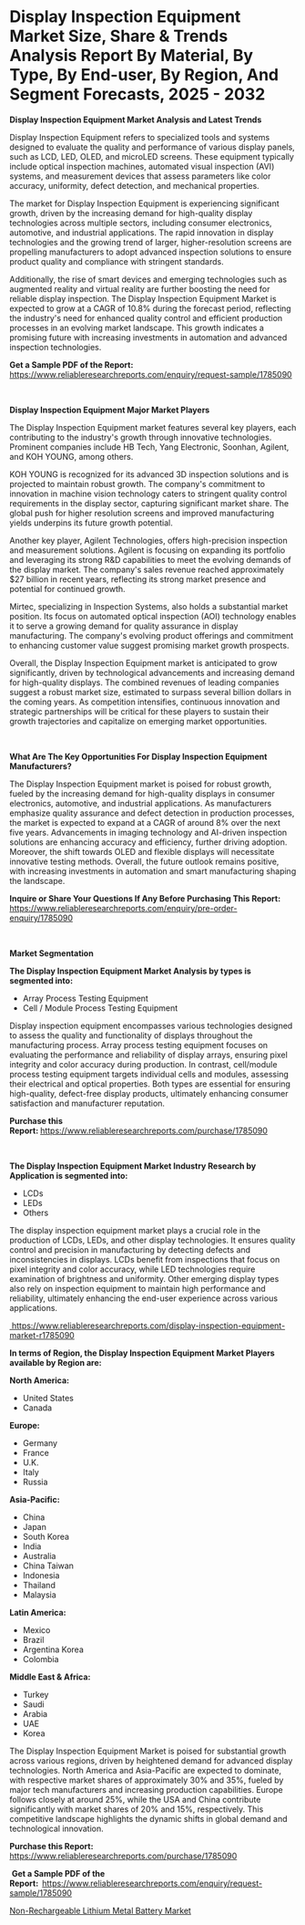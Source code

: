 <p><h1>Display Inspection Equipment Market Size, Share & Trends Analysis Report By Material, By Type, By End-user, By Region, And Segment Forecasts, 2025 - 2032</h1></p><p><strong>Display Inspection Equipment Market Analysis and Latest Trends</strong></p>
<p><p>Display Inspection Equipment refers to specialized tools and systems designed to evaluate the quality and performance of various display panels, such as LCD, LED, OLED, and microLED screens. These equipment typically include optical inspection machines, automated visual inspection (AVI) systems, and measurement devices that assess parameters like color accuracy, uniformity, defect detection, and mechanical properties.</p><p>The market for Display Inspection Equipment is experiencing significant growth, driven by the increasing demand for high-quality display technologies across multiple sectors, including consumer electronics, automotive, and industrial applications. The rapid innovation in display technologies and the growing trend of larger, higher-resolution screens are propelling manufacturers to adopt advanced inspection solutions to ensure product quality and compliance with stringent standards.</p><p>Additionally, the rise of smart devices and emerging technologies such as augmented reality and virtual reality are further boosting the need for reliable display inspection. The Display Inspection Equipment Market is expected to grow at a CAGR of 10.8% during the forecast period, reflecting the industry's need for enhanced quality control and efficient production processes in an evolving market landscape. This growth indicates a promising future with increasing investments in automation and advanced inspection technologies.</p></p>
<p><strong>Get a Sample PDF of the Report:&nbsp;</strong> <a href="https://www.reliableresearchreports.com/enquiry/request-sample/1785090?utm_campaign=3111&utm_medium=2&utm_source=Github&utm_content=ia&utm_term=25032025&utm_id=display-inspection-equipment">https://www.reliableresearchreports.com/enquiry/request-sample/1785090</a></p>
<p>&nbsp;</p>
<p><strong>Display Inspection Equipment Major Market Players</strong></p>
<p><p>The Display Inspection Equipment market features several key players, each contributing to the industry's growth through innovative technologies. Prominent companies include HB Tech, Yang Electronic, Soonhan, Agilent, and KOH YOUNG, among others.</p><p>KOH YOUNG is recognized for its advanced 3D inspection solutions and is projected to maintain robust growth. The company's commitment to innovation in machine vision technology caters to stringent quality control requirements in the display sector, capturing significant market share. The global push for higher resolution screens and improved manufacturing yields underpins its future growth potential.</p><p>Another key player, Agilent Technologies, offers high-precision inspection and measurement solutions. Agilent is focusing on expanding its portfolio and leveraging its strong R&D capabilities to meet the evolving demands of the display market. The company's sales revenue reached approximately $27 billion in recent years, reflecting its strong market presence and potential for continued growth.</p><p>Mirtec, specializing in Inspection Systems, also holds a substantial market position. Its focus on automated optical inspection (AOI) technology enables it to serve a growing demand for quality assurance in display manufacturing. The company's evolving product offerings and commitment to enhancing customer value suggest promising market growth prospects.</p><p>Overall, the Display Inspection Equipment market is anticipated to grow significantly, driven by technological advancements and increasing demand for high-quality displays. The combined revenues of leading companies suggest a robust market size, estimated to surpass several billion dollars in the coming years. As competition intensifies, continuous innovation and strategic partnerships will be critical for these players to sustain their growth trajectories and capitalize on emerging market opportunities.</p></p>
<p>&nbsp;</p>
<p><strong>What Are The Key Opportunities For Display Inspection Equipment Manufacturers?</strong></p>
<p><p>The Display Inspection Equipment market is poised for robust growth, fueled by the increasing demand for high-quality displays in consumer electronics, automotive, and industrial applications. As manufacturers emphasize quality assurance and defect detection in production processes, the market is expected to expand at a CAGR of around 8% over the next five years. Advancements in imaging technology and AI-driven inspection solutions are enhancing accuracy and efficiency, further driving adoption. Moreover, the shift towards OLED and flexible displays will necessitate innovative testing methods. Overall, the future outlook remains positive, with increasing investments in automation and smart manufacturing shaping the landscape.</p></p>
<p><strong>Inquire or Share Your Questions If Any Before Purchasing This Report:</strong> <a href="https://www.reliableresearchreports.com/enquiry/pre-order-enquiry/1785090?utm_campaign=3111&utm_medium=2&utm_source=Github&utm_content=ia&utm_term=25032025&utm_id=display-inspection-equipment">https://www.reliableresearchreports.com/enquiry/pre-order-enquiry/1785090</a></p>
<p>&nbsp;</p>
<p><strong>Market Segmentation</strong></p>
<p><strong>The Display Inspection Equipment Market Analysis by types is segmented into:</strong></p>
<p><ul><li>Array Process Testing Equipment</li><li>Cell / Module Process Testing Equipment</li></ul></p>
<p><p>Display inspection equipment encompasses various technologies designed to assess the quality and functionality of displays throughout the manufacturing process. Array process testing equipment focuses on evaluating the performance and reliability of display arrays, ensuring pixel integrity and color accuracy during production. In contrast, cell/module process testing equipment targets individual cells and modules, assessing their electrical and optical properties. Both types are essential for ensuring high-quality, defect-free display products, ultimately enhancing consumer satisfaction and manufacturer reputation.</p></p>
<p><strong>Purchase this Report:&nbsp;</strong><a href="https://www.reliableresearchreports.com/purchase/1785090?utm_campaign=3111&utm_medium=2&utm_source=Github&utm_content=ia&utm_term=25032025&utm_id=display-inspection-equipment">https://www.reliableresearchreports.com/purchase/1785090</a></p>
<p>&nbsp;</p>
<p><strong>The Display Inspection Equipment Market Industry Research by Application is segmented into:</strong></p>
<p><ul><li>LCDs</li><li>LEDs</li><li>Others</li></ul></p>
<p><p>The display inspection equipment market plays a crucial role in the production of LCDs, LEDs, and other display technologies. It ensures quality control and precision in manufacturing by detecting defects and inconsistencies in displays. LCDs benefit from inspections that focus on pixel integrity and color accuracy, while LED technologies require examination of brightness and uniformity. Other emerging display types also rely on inspection equipment to maintain high performance and reliability, ultimately enhancing the end-user experience across various applications.</p></p>
<p><a href="https://www.reliableresearchreports.com/display-inspection-equipment-market-r1785090?utm_campaign=3111&utm_medium=2&utm_source=Github&utm_content=ia&utm_term=25032025&utm_id=display-inspection-equipment">&nbsp;https://www.reliableresearchreports.com/display-inspection-equipment-market-r1785090</a></p>
<p><strong>In terms of Region, the Display Inspection Equipment Market Players available by Region are:</strong></p>
<p>
    <p> <strong> North America: </strong>
        <ul>
            <li>United States</li>
            <li>Canada</li>
        </ul>
        </p> 
    <p> <strong> Europe: </strong>
        <ul>
            <li>Germany</li>
            <li>France</li>
            <li>U.K.</li>
            <li>Italy</li>
            <li>Russia</li>
        </ul>
        </p> 
    <p> <strong> Asia-Pacific: </strong>
        <ul>
            <li>China</li>
            <li>Japan</li>
            <li>South Korea</li>
            <li>India</li>
            <li>Australia</li>
            <li>China Taiwan</li>
            <li>Indonesia</li>
            <li>Thailand</li>
            <li>Malaysia</li>
        </ul>
        </p> 
    <p> <strong> Latin America: </strong>
        <ul>
            <li>Mexico</li>
            <li>Brazil</li>
            <li>Argentina Korea</li>
            <li>Colombia</li>
        </ul>
        </p> 
    <p> <strong> Middle East & Africa: </strong>
        <ul>
            <li>Turkey</li>
            <li>Saudi</li>
            <li>Arabia</li>
            <li>UAE</li>
            <li>Korea</li>
        </ul>
    </p>
    </p>
<p><p>The Display Inspection Equipment Market is poised for substantial growth across various regions, driven by heightened demand for advanced display technologies. North America and Asia-Pacific are expected to dominate, with respective market shares of approximately 30% and 35%, fueled by major tech manufacturers and increasing production capabilities. Europe follows closely at around 25%, while the USA and China contribute significantly with market shares of 20% and 15%, respectively. This competitive landscape highlights the dynamic shifts in global demand and technological innovation.</p></p>
<p><strong>Purchase this Report: </strong><a href="https://www.reliableresearchreports.com/purchase/1785090?utm_campaign=3111&utm_medium=2&utm_source=Github&utm_content=ia&utm_term=25032025&utm_id=display-inspection-equipment">https://www.reliableresearchreports.com/purchase/1785090</a></p>
<p>&nbsp;<strong>Get a Sample PDF of the Report:&nbsp;&nbsp;</strong><a href="https://www.reliableresearchreports.com/enquiry/request-sample/1785090?utm_campaign=3111&utm_medium=2&utm_source=Github&utm_content=ia&utm_term=25032025&utm_id=display-inspection-equipment">https://www.reliableresearchreports.com/enquiry/request-sample/1785090</a></p>
<p><strong></strong></p>
<p><p><a href="https://github.com/dushornerfe/Market-Research-Report-List-1/blob/main/non-rechargeable-lithium-metal-battery-market.md?utm_campaign=3111&utm_medium=2&utm_source=Github&utm_content=ia&utm_term=25032025&utm_id=display-inspection-equipment">Non-Rechargeable Lithium Metal Battery Market</a></p></p>